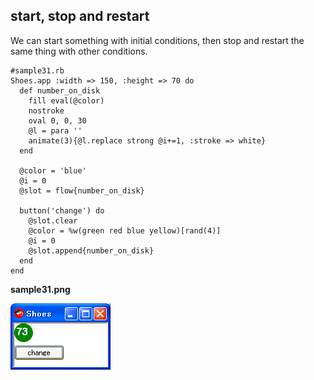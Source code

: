 start, stop and restart
-----------------------

We can start something with initial conditions, then stop and restart the same thing with other conditions.

	#sample31.rb
	Shoes.app :width => 150, :height => 70 do
	  def number_on_disk
	    fill eval(@color)
	    nostroke
	    oval 0, 0, 30
	    @l = para ''
	    animate(3){@l.replace strong @i+=1, :stroke => white}
	  end
	  
	  @color = 'blue'
	  @i = 0
	  @slot = flow{number_on_disk}
	  
	  button('change') do
	    @slot.clear
	    @color = %w(green red blue yellow)[rand(4)]
	    @i = 0
	    @slot.append{number_on_disk}
	  end
	end

**sample31.png**

![sample31.png](http://github.com/ashbb/shoes_tutorial_html/raw/master/images/sample31.png)
